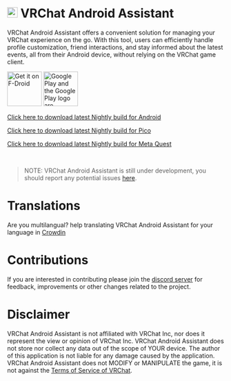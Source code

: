 # <img src="https://github.com/Nyabsi/vrcaa/assets/43046474/a90fb8bf-6017-410c-9def-93a8a43682cb" height="24" width="24"> VRChat Android Assistant

VRChat Android Assistant offers a convenient solution for managing your VRChat experience on the go. With this tool, users can efficiently handle profile customization, friend interactions, and stay informed about the latest events, all from their Android device, without relying on the VRChat game client.

[<img src="https://fdroid.gitlab.io/artwork/badge/get-it-on.png" alt="Get it on F-Droid" height="80">](https://f-droid.org/packages/cc.sovellus.vrcaa) [<img src="https://play.google.com/intl/en_us/badges/static/images/badges/en_badge_web_generic.png" alt="Google Play and the Google Play logo are trademarks of Google LLC." height="80">](https://play.google.com/store/apps/details?id=cc.sovellus.vrcaa)

[Click here to download latest Nightly build for Android](https://github.com/Nyabsi/VRCAA/releases/download/nightly/VRCAA-standard-signed.apk)

[Click here to download latest Nightly build for Pico](https://github.com/Nyabsi/VRCAA/releases/download/nightly/VRCAA-pico-signed.apk)

[Click here to download latest Nightly build for Meta Quest](https://github.com/Nyabsi/VRCAA/releases/download/nightly/VRCAA-quest-signed.apk)

<br/>

> NOTE: VRChat Android Assistant is still under development, you should report any potential issues [here](https://github.com/Nyabsi/VRCAA/issues).

# Translations

Are you multilangual? help translating VRChat Android Assistant for your language in [Crowdin](https://crowdin.com/project/vrcaa)

# Contributions

If you are interested in contributing please join the [discord server](https://discord.com/invite/aJs8qJXuT3) for feedback, improvements or other changes related to the project.

# Disclaimer

VRChat Android Assistant is not affiliated with VRChat Inc, nor does it represent the view or opinion of VRChat Inc. VRChat Android Assistant does not store nor collect any data out of the scope of YOUR device. The author of this application is not liable for any damage caused by the application. VRChat Android Assistant does not MODIFY or MANIPULATE the game, it is not against the [Terms of Service of VRChat](https://hello.vrchat.com/legal).
